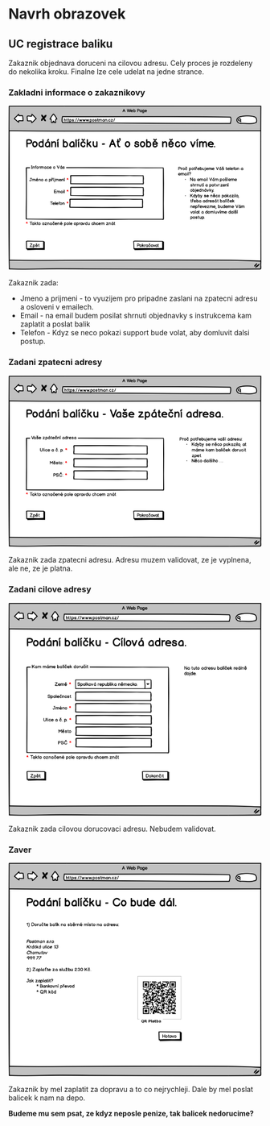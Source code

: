 # Navrh obrazovek

## UC registrace baliku

Zakaznik objednava doruceni na cilovou adresu. Cely proces je rozdeleny do nekolika kroku. Finalne lze cele udelat na jedne strance.

### Zakladni informace o zakaznikovy

![Krok 1](./krok-1.png "Krok 1")

Zakaznik zada:

* Jmeno a prijmeni - to vyuzijem pro pripadne zaslani na zpatecni adresu a osloveni v emailech.
* Email - na email budem posilat shrnuti objednavky s instrukcema kam zaplatit a poslat balik
* Telefon - Kdyz se neco pokazi support bude volat, aby domluvit dalsi postup.

### Zadani zpatecni adresy

![Krok 2](./krok-2.png "Krok 2")

Zakaznik zada zpatecni adresu. Adresu muzem validovat, ze je vyplnena, ale ne, ze je platna.

### Zadani cilove adresy

![Krok 3](./krok-3.png "Krok 3")

Zakaznik zada cilovou dorucovaci adresu. Nebudem validovat.

### Zaver

![Krok 4](./krok-4.png "Krok 4")

Zakaznik by mel zaplatit za dopravu a to co nejrychleji. Dale by mel poslat balicek k nam na depo.

**Budeme mu sem psat, ze kdyz neposle penize, tak balicek nedorucime?**

